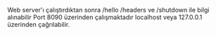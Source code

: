 Web server'ı çalıştırdıktan sonra /hello /headers ve /shutdown ile bilgi alınabilir
Port 8090 üzerinden çalışmaktadır
localhost veya 127.0.0.1 üzerinden çağrılabilir.
